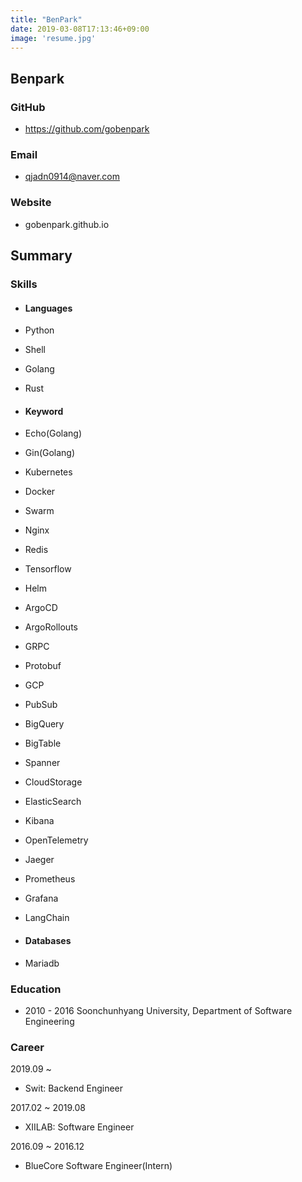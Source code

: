 ```yaml
---
title: "BenPark"
date: 2019-03-08T17:13:46+09:00
image: 'resume.jpg'
---
```


## Benpark


### GitHub
- https://github.com/gobenpark

### Email
- qjadn0914@naver.com

### Website
- gobenpark.github.io


## Summary


### Skills

- #### Languages
 - Python
 - Shell
 - Golang
 - Rust

- #### Keyword
 - Echo(Golang)
 - Gin(Golang)
 - Kubernetes
 - Docker
 - Swarm
 - Nginx
 - Redis
 - Tensorflow
 - Helm
 - ArgoCD
 - ArgoRollouts
 - GRPC
 - Protobuf
 - GCP
 - PubSub
 - BigQuery
 - BigTable
 - Spanner
 - CloudStorage
 - ElasticSearch
 - Kibana
 - OpenTelemetry
 - Jaeger
 - Prometheus
 - Grafana
 - LangChain


- #### Databases
 - Mariadb


### Education
 - 2010 - 2016 Soonchunhyang University, Department of Software Engineering


### Career

2019.09 ~ 
 - Swit: Backend Engineer

2017.02 ~ 2019.08 
 - XIILAB: Software Engineer

2016.09 ~ 2016.12
 - BlueCore Software Engineer(Intern)








